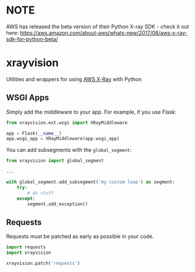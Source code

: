 # NOTE

AWS has released the beta version of their Python X-ray SDK - check it out here: https://aws.amazon.com/about-aws/whats-new/2017/08/aws-x-ray-sdk-for-python-beta/

# xrayvision

Utilities and wrappers for using [AWS X-Ray](https://aws.amazon.com/xray/) with Python

## WSGI Apps

Simply add the middleware to your app. For example, if you use Flask:
```python
from xrayvision.ext.wsgi import XRayMiddleware

app = Flask(__name__)
app.wsgi_app = XRayMiddleware(app.wsgi_app)
```

You can add subsegments with the `global_segment`:
```python
from xrayvision import global_segment

...

with global_segment.add_subsegment('my custom loop') as segment:
    try:
        # do stuff
    except:
        segment.add_exception()
```

## Requests

Requests must be patched as early as possible in your code.
```python
import requests
import xrayvision

xrayvision.patch('requests')
```
